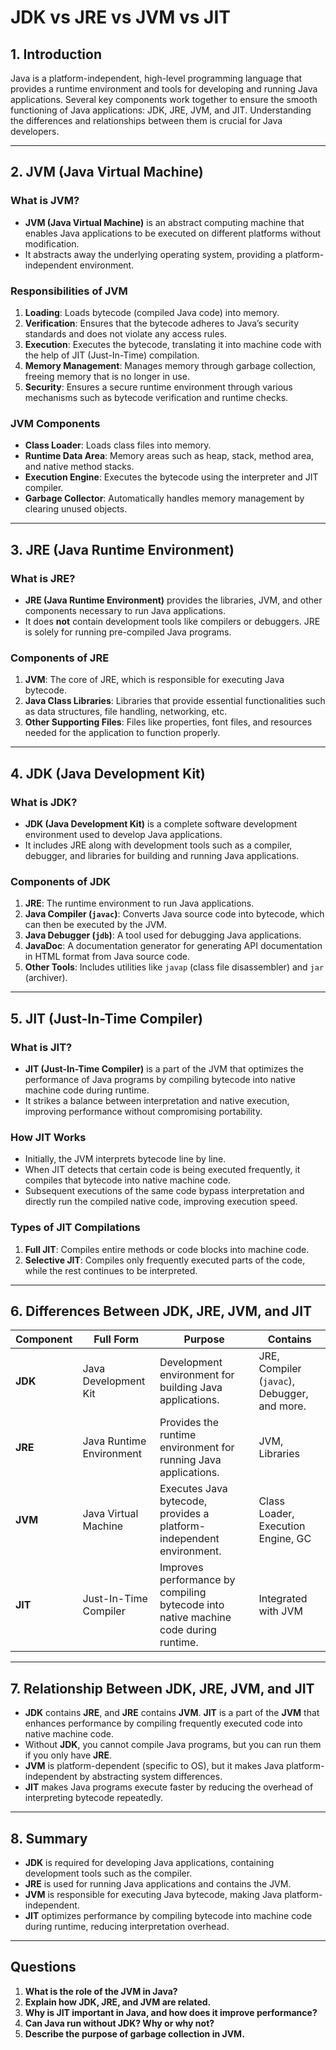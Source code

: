 # JDK vs JRE vs JVM vs JIT

## 1. Introduction

Java is a platform-independent, high-level programming language that provides a runtime environment and tools for developing and running Java applications. Several key components work together to ensure the smooth functioning of Java applications: JDK, JRE, JVM, and JIT. Understanding the differences and relationships between them is crucial for Java developers.

---

## 2. JVM (Java Virtual Machine)

### What is JVM?

- **JVM (Java Virtual Machine)** is an abstract computing machine that enables Java applications to be executed on different platforms without modification.
- It abstracts away the underlying operating system, providing a platform-independent environment.

### Responsibilities of JVM

1. **Loading**: Loads bytecode (compiled Java code) into memory.
2. **Verification**: Ensures that the bytecode adheres to Java’s security standards and does not violate any access rules.
3. **Execution**: Executes the bytecode, translating it into machine code with the help of JIT (Just-In-Time) compilation.
4. **Memory Management**: Manages memory through garbage collection, freeing memory that is no longer in use.
5. **Security**: Ensures a secure runtime environment through various mechanisms such as bytecode verification and runtime checks.

### JVM Components

- **Class Loader**: Loads class files into memory.
- **Runtime Data Area**: Memory areas such as heap, stack, method area, and native method stacks.
- **Execution Engine**: Executes the bytecode using the interpreter and JIT compiler.
- **Garbage Collector**: Automatically handles memory management by clearing unused objects.

---

## 3. JRE (Java Runtime Environment)

### What is JRE?

- **JRE (Java Runtime Environment)** provides the libraries, JVM, and other components necessary to run Java applications.
- It does **not** contain development tools like compilers or debuggers. JRE is solely for running pre-compiled Java programs.

### Components of JRE

1. **JVM**: The core of JRE, which is responsible for executing Java bytecode.
2. **Java Class Libraries**: Libraries that provide essential functionalities such as data structures, file handling, networking, etc.
3. **Other Supporting Files**: Files like properties, font files, and resources needed for the application to function properly.

---

## 4. JDK (Java Development Kit)

### What is JDK?

- **JDK (Java Development Kit)** is a complete software development environment used to develop Java applications.
- It includes JRE along with development tools such as a compiler, debugger, and libraries for building and running Java applications.

### Components of JDK

1. **JRE**: The runtime environment to run Java applications.
2. **Java Compiler (`javac`)**: Converts Java source code into bytecode, which can then be executed by the JVM.
3. **Java Debugger (`jdb`)**: A tool used for debugging Java applications.
4. **JavaDoc**: A documentation generator for generating API documentation in HTML format from Java source code.
5. **Other Tools**: Includes utilities like `javap` (class file disassembler) and `jar` (archiver).

---

## 5. JIT (Just-In-Time Compiler)

### What is JIT?

- **JIT (Just-In-Time Compiler)** is a part of the JVM that optimizes the performance of Java programs by compiling bytecode into native machine code during runtime.
- It strikes a balance between interpretation and native execution, improving performance without compromising portability.

### How JIT Works

- Initially, the JVM interprets bytecode line by line.
- When JIT detects that certain code is being executed frequently, it compiles that bytecode into native machine code.
- Subsequent executions of the same code bypass interpretation and directly run the compiled native code, improving execution speed.

### Types of JIT Compilations

1. **Full JIT**: Compiles entire methods or code blocks into machine code.
2. **Selective JIT**: Compiles only frequently executed parts of the code, while the rest continues to be interpreted.

---

## 6. Differences Between JDK, JRE, JVM, and JIT

| Component | Full Form                | Purpose                                                                             | Contains                                     |
| --------- | ------------------------ | ----------------------------------------------------------------------------------- | -------------------------------------------- |
| **JDK**   | Java Development Kit     | Development environment for building Java applications.                             | JRE, Compiler (`javac`), Debugger, and more. |
| **JRE**   | Java Runtime Environment | Provides the runtime environment for running Java applications.                     | JVM, Libraries                               |
| **JVM**   | Java Virtual Machine     | Executes Java bytecode, provides a platform-independent environment.                | Class Loader, Execution Engine, GC           |
| **JIT**   | Just-In-Time Compiler    | Improves performance by compiling bytecode into native machine code during runtime. | Integrated with JVM                          |

---

## 7. Relationship Between JDK, JRE, JVM, and JIT

- **JDK** contains **JRE**, and **JRE** contains **JVM**. **JIT** is a part of the **JVM** that enhances performance by compiling frequently executed code into native machine code.
- Without **JDK**, you cannot compile Java programs, but you can run them if you only have **JRE**.
- **JVM** is platform-dependent (specific to OS), but it makes Java platform-independent by abstracting system differences.
- **JIT** makes Java programs execute faster by reducing the overhead of interpreting bytecode repeatedly.

---

## 8. Summary

- **JDK** is required for developing Java applications, containing development tools such as the compiler.
- **JRE** is used for running Java applications and contains the JVM.
- **JVM** is responsible for executing Java bytecode, making Java platform-independent.
- **JIT** optimizes performance by compiling bytecode into machine code during runtime, reducing interpretation overhead.

---

## Questions

1. **What is the role of the JVM in Java?**
2. **Explain how JDK, JRE, and JVM are related.**
3. **Why is JIT important in Java, and how does it improve performance?**
4. **Can Java run without JDK? Why or why not?**
5. **Describe the purpose of garbage collection in JVM.**
